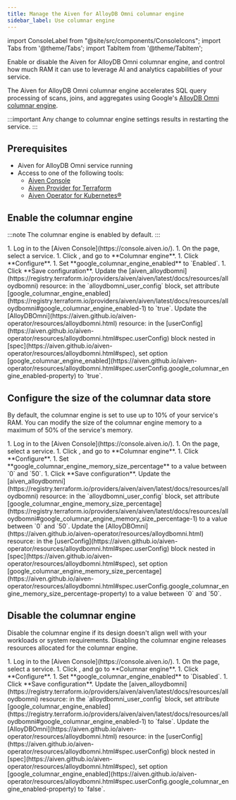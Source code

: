 ```yaml
---
title: Manage the Aiven for AlloyDB Omni columnar engine
sidebar_label: Use columnar engine
---
```


import ConsoleLabel from "@site/src/components/ConsoleIcons";
import Tabs from '@theme/Tabs';
import TabItem from '@theme/TabItem';

Enable or disable the Aiven for AlloyDB Omni columnar engine, and control how much RAM it can use to leverage AI and analytics capabilities of your service.

The Aiven for AlloyDB Omni columnar engine accelerates SQL query processing of scans,
joins, and aggregates using Google's
[AlloyDB Omni columnar engine](https://cloud.google.com/alloydb/docs/columnar-engine/about).

:::important
Any change to columnar engine settings results in restarting the service.
:::

## Prerequisites

- Aiven for AlloyDB Omni service running
- Access to one of the following tools:
  - [Aiven Console](https://console.aiven.io/)
  - [Aiven Provider for Terraform](/docs/tools/terraform)
  - [Aiven Operator for Kubernetes®](/docs/tools/kubernetes)

## Enable the columnar engine

:::note
The columnar engine is enabled by default.
:::

<Tabs groupId="group1">
<TabItem value="gui" label="Console" default>
1. Log in to the [Aiven Console](https://console.aiven.io/).
1. On the <ConsoleLabel name="Services"/> page, select a service.
1. Click <ConsoleLabel name="service settings"/>, and go to **Columnar engine**.
1. Click **Configure**.
1. Set **google_columnar_engine_enabled** to `Enabled`.
1. Click **Save configuration**.
</TabItem>
<TabItem value="tf" label="Terraform">
Update the
[aiven_alloydbomni](https://registry.terraform.io/providers/aiven/aiven/latest/docs/resources/alloydbomni)
resource: in the `alloydbomni_user_config` block, set attribute
[google_columnar_engine_enabled](https://registry.terraform.io/providers/aiven/aiven/latest/docs/resources/alloydbomni#google_columnar_engine_enabled-1)
to `true`.
</TabItem>
<TabItem value="k8" label="Kubernetes">
Update the [AlloyDBOmni](https://aiven.github.io/aiven-operator/resources/alloydbomni.html)
resource: in the
[userConfig](https://aiven.github.io/aiven-operator/resources/alloydbomni.html#spec.userConfig)
block nested in
[spec](https://aiven.github.io/aiven-operator/resources/alloydbomni.html#spec),
set option
[google_columnar_engine_enabled](https://aiven.github.io/aiven-operator/resources/alloydbomni.html#spec.userConfig.google_columnar_engine_enabled-property)
to `true`.
</TabItem>
</Tabs>

## Configure the size of the columnar data store

By default, the columnar engine is set to use up to 10% of your service's RAM. You can
modify the size of the columnar engine memory to a maximum of 50% of the service's
memory.

<Tabs groupId="group1">
<TabItem value="gui" label="Console" default>
1. Log in to the [Aiven Console](https://console.aiven.io/).
1. On the <ConsoleLabel name="Services"/> page, select a service.
1. Click <ConsoleLabel name="service settings"/>, and go to **Columnar engine**.
1. Click **Configure**.
1. Set **google_columnar_engine_memory_size_percentage** to a value between `0` and `50`.
1. Click **Save configuration**.
</TabItem>
<TabItem value="tf" label="Terraform">
Update the
[aiven_alloydbomni](https://registry.terraform.io/providers/aiven/aiven/latest/docs/resources/alloydbomni)
resource: in the `alloydbomni_user_config` block, set attribute
[google_columnar_engine_memory_size_percentage](https://registry.terraform.io/providers/aiven/aiven/latest/docs/resources/alloydbomni#google_columnar_engine_memory_size_percentage-1)
to a value between `0` and `50`.
</TabItem>
<TabItem value="k8" label="Kubernetes">
Update the [AlloyDBOmni](https://aiven.github.io/aiven-operator/resources/alloydbomni.html)
resource: in the
[userConfig](https://aiven.github.io/aiven-operator/resources/alloydbomni.html#spec.userConfig)
block nested in
[spec](https://aiven.github.io/aiven-operator/resources/alloydbomni.html#spec),
set option
[google_columnar_engine_memory_size_percentage](https://aiven.github.io/aiven-operator/resources/alloydbomni.html#spec.userConfig.google_columnar_engine_memory_size_percentage-property)
to a value between `0` and `50`.
</TabItem>
</Tabs>

## Disable the columnar engine

Disable the columnar engine if its design doesn't align well with your workloads or system
requirements. Disabling the columnar engine releases resources allocated for the columnar
engine.

<Tabs groupId="group1">
<TabItem value="gui" label="Console" default>
1. Log in to the [Aiven Console](https://console.aiven.io/).
1. On the <ConsoleLabel name="Services"/> page, select a service.
1. Click <ConsoleLabel name="service settings"/>, and go to **Columnar engine**.
1. Click **Configure**.
1. Set **google_columnar_engine_enabled** to `Disabled`.
1. Click **Save configuration**.
</TabItem>
<TabItem value="tf" label="Terraform">
Update the
[aiven_alloydbomni](https://registry.terraform.io/providers/aiven/aiven/latest/docs/resources/alloydbomni)
resource: in the `alloydbomni_user_config` block, set attribute
[google_columnar_engine_enabled](https://registry.terraform.io/providers/aiven/aiven/latest/docs/resources/alloydbomni#google_columnar_engine_enabled-1)
to `false`.
</TabItem>
<TabItem value="k8" label="Kubernetes">
Update the [AlloyDBOmni](https://aiven.github.io/aiven-operator/resources/alloydbomni.html)
resource: in the
[userConfig](https://aiven.github.io/aiven-operator/resources/alloydbomni.html#spec.userConfig)
block nested in
[spec](https://aiven.github.io/aiven-operator/resources/alloydbomni.html#spec),
set option
[google_columnar_engine_enabled](https://aiven.github.io/aiven-operator/resources/alloydbomni.html#spec.userConfig.google_columnar_engine_enabled-property)
to `false`.
</TabItem>
</Tabs>
